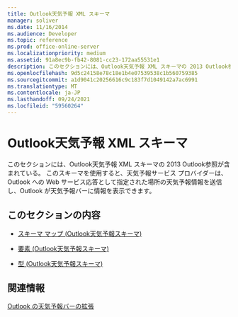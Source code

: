 ```yaml
---
title: Outlook天気予報 XML スキーマ
manager: soliver
ms.date: 11/16/2014
ms.audience: Developer
ms.topic: reference
ms.prod: office-online-server
ms.localizationpriority: medium
ms.assetid: 91a8ec9b-fb42-8081-cc23-172aa55531e1
description: このセクションには、Outlook天気予報 XML スキーマの 2013 Outlook参照が含まれている。 このスキーマを使用すると、天気予報サービス プロバイダーは、Outlook への Web サービス応答として指定された場所の天気予報情報を送信し、Outlook が天気予報バーに情報を表示できます。
ms.openlocfilehash: 9d5c24158e78c18e1b4e07539538c1b560759385
ms.sourcegitcommit: a1d9041c20256616c9c183f7d1049142a7ac6991
ms.translationtype: MT
ms.contentlocale: ja-JP
ms.lasthandoff: 09/24/2021
ms.locfileid: "59560264"
---
```

# <a name="outlook-weather-information-xml-schema"></a>Outlook天気予報 XML スキーマ

このセクションには、Outlook天気予報 XML スキーマの 2013 Outlook参照が含まれている。 このスキーマを使用すると、天気予報サービス プロバイダーは、Outlook への Web サービス応答として指定された場所の天気予報情報を送信し、Outlook が天気予報バーに情報を表示できます。
  
## <a name="in-this-section"></a>このセクションの内容

- [スキーマ マップ (Outlook天気予報スキーマ)](schema-map-outlook-weather-information-schema.md)
    
- [要素 (Outlook天気予報スキーマ)](elements-outlook-weather-information-schema.md)
    
- [型 (Outlook天気予報スキーマ)](types-outlook-weather-information-schema.md)
    
## <a name="related-sections"></a>関連情報

[Outlook の天気予報バーの拡張](extending-the-weather-bar-in-outlook.md)
  

